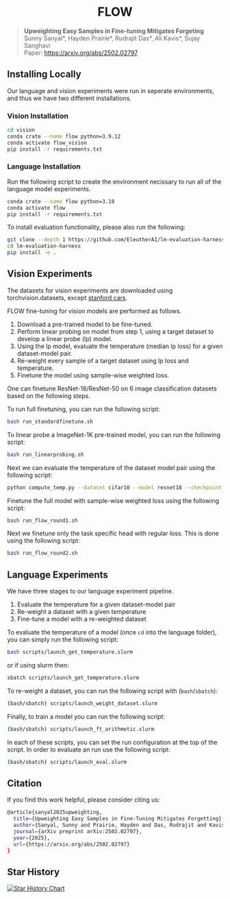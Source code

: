 <h1 align="center" style="fontsize:50em"><b>FLOW</b></h1>

> **Upweighting Easy Samples in Fine-tuning Mitigates Forgeting**\
> Sunny Sanyal*, Hayden Prairie*, Rudrajit Das*, Ali Kavis*, Sujay Sanghavi\
> Paper: https://arxiv.org/abs/2502.02797

## Installing Locally
Our language and vision experiments were run in seperate environments, and thus we have two different installations.

### Vision Installation

```bash
cd vision
conda crate --name flow python=3.9.12
conda activate flow_vision
pip install -r requirements.txt
```

### Language Installation

Run the following script to create the environment necissary to run all of the language model experiments.

```bash
conda crate --name flow python=3.10
conda activate flow
pip install -r requirements.txt
```

To install evaluation functionality, please also run the following:

```bash
git clone --depth 1 https://github.com/EleutherAI/lm-evaluation-harness
cd lm-evaluation-harness
pip install -e .
```

## Vision Experiments

The datasets for vision experiments are downloaded using torchvision.datasets, except [stanford cars](https://github.com/cyizhuo/Stanford_Cars_dataset).

FLOW fine-tuning for vision models are performed as follows.

1. Download a pre-trained model to be fine-tuned.
2. Perform linear probing on model from step 1, using a target dataset to develop a linear probe (lp) model.
3. Using the lp model, evaluate the temperature (median lp loss) for a given dataset-model pair. 
4. Re-weight every sample of a target dataset using lp loss and temperature.
5. Finetune the model using sample-wise weighted loss.

One can finetune ResNet-18/ResNet-50 on 6 image classification datasets based on the following steps.

To run full finetuning, you can run the following script:

```bash
bash run_standardfinetune.sh
```

To linear probe a ImageNet-1K pre-trained model, you can run the following script:

```bash
bash run_linearprobing.sh
```

Next we can evaluate the temperature of the dataset model pair using the following script:

```bash
python compute_temp.py --dataset cifar10 --model resnet18 --checkpoint-dir ./checkpoint/linear/resnet18 --loss-save-dir ./logs/ours/train_loss
```

Finetune the full model with sample-wise weighted loss using the following script:

```bash
bash run_flow_round1.sh
```

Next we finetune only the task specific head with regular loss. This is done using the following script:

```bash
bash run_flow_round2.sh
```

## Language Experiments

We have three stages to our language experiment pipeline. 

1. Evaluate the temperature for a given dataset-model pair
2. Re-weight a dataset with a given temperature
3. Fine-tune a model with a re-weighted dataset

To evaluate the temperature of a model (once `cd` into the language folder), you can simply run the following script:

```bash
bash scripts/launch_get_temperature.slurm
```

or if using slurm then:


```bash
sbatch scripts/launch_get_temperature.slurm
```

To re-weight a dataset, you can run the following script with (`bash`/`sbatch`):

```bash
(bash/sbatch) scripts/launch_weight_dataset.slurm
```

Finally, to train a model you can run the following script:

```bash
(bash/sbatch) scripts/launch_ft_arithmetic.slurm
```

In each of these scripts, you can set the run configuration at the top of the script. In order to evaluate an run use the following script:

```bash
(bash/sbatch) scripts/launch_eval.slurm
```

## Citation

If you find this work helpful, please consider citing us:

```bash
@article{sanyal2025upweighting,
  title={Upweighting Easy Samples in Fine-Tuning Mitigates Forgetting},
  author={Sanyal, Sunny and Prairie, Hayden and Das, Rudrajit and Kavis, Ali and Sanghavi, Sujay},
  journal={arXiv preprint arXiv:2502.02797},
  year={2025},
  url={https://arxiv.org/abs/2502.02797}
}
```

## Star History

[![Star History Chart](https://api.star-history.com/svg?repos=sanyalsunny111/FLOW_finetuning&type=Date)](https://star-history.com/#sanyalsunny111/FLOW_finetuning&Date)